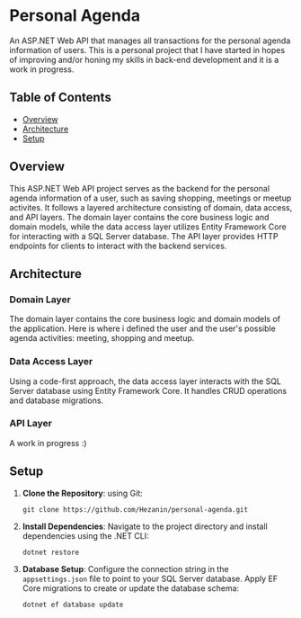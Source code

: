 # Personal Agenda

An ASP.NET Web API that manages all transactions for the personal agenda information of users. This is a personal project that I have started in hopes of improving and/or honing my skills in back-end development and it is a work in progress.

## Table of Contents

- [Overview](#overview)
- [Architecture](#architecture)
- [Setup](#setup)

## Overview

This ASP.NET Web API project serves as the backend for the personal agenda information of a user, such as saving shopping, meetings or meetup activites. It follows a layered architecture consisting of domain, data access, and API layers. The domain layer contains the core business logic and domain models, while the data access layer utilizes Entity Framework Core for interacting with a SQL Server database. The API layer provides HTTP endpoints for clients to interact with the backend services.

## Architecture

### Domain Layer

The domain layer contains the core business logic and domain models of the application. Here is where i defined the user and the user's possible agenda activities: meeting, shopping and meetup.

### Data Access Layer

Using a code-first approach, the data access layer interacts with the SQL Server database using Entity Framework Core. It handles CRUD operations and database migrations.

### API Layer

A work in progress :)

## Setup

1. **Clone the Repository**: using Git:

    ```
    git clone https://github.com/Hezanin/personal-agenda.git
    ```

2. **Install Dependencies**: Navigate to the project directory and install dependencies using the .NET CLI:

    ```
    dotnet restore
    ```

3. **Database Setup**: Configure the connection string in the `appsettings.json` file to point to your SQL Server database. Apply EF Core migrations to create or update the database schema:

    ```
    dotnet ef database update
    ```

